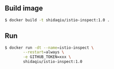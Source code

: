 ## Build image

```sh
$ docker build -t shidaqiu/istio-inspect:1.0 .
```

## Run

```sh
$ docker run -dt --name=istio-inspect \
        --restart=always \
        -e GITHUB_TOKEN=xxx \
        shidaqiu/istio-inspect:1.0
```
